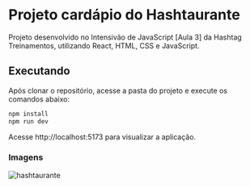 # Projeto cardápio do Hashtaurante
Projeto desenvolvido no Intensivão de JavaScript [Aula 3] da Hashtag Treinamentos, utilizando React, HTML, CSS e JavaScript.

## Executando

Após clonar o repositório, acesse a pasta do projeto e execute os comandos abaixo:

```sh
npm install
npm run dev
```

Acesse http://localhost:5173 para visualizar a aplicação.

### Imagens

![hashtaurante](https://github.com/Mctks2/hashtaurante-intensivao/assets/62295808/c27ca03f-60d3-47a1-8cff-4f5d243f7745)
